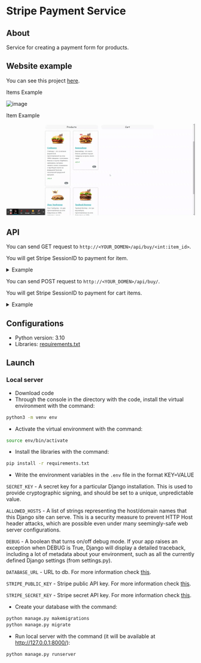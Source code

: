 # Stripe Payment Service

## About

Service for creating a payment form for products.

## Website example

You can see this project [here](https://etokosmo.ru/api/items/).

Items Example

![image](https://github.com/etokosmo/stripe_payment/blob/main/images_for_readme/Buy%20items.gif)

Item Example

![image](https://github.com/etokosmo/stripe_payment/blob/main/images_for_readme/Buy%20item.gif)


## API

You can send GET request to `http://<YOUR_DOMEN>/api/buy/<int:item_id>`.

You will get Stripe SessionID to payment for item.

<details>
  <summary>Example</summary>

#### Request
`http://127.0.0.1:8000/api/buy/<int:item_id>`

#### Response
```json
{"sessionId": "cs_test_a1eqvWY7lQpQ7TjbRIt5TY6nAj4X5VE1cdEvKARktYr1nQuZrSw2Iiqzu3"}
```
</details>

You can send POST request to `http://<YOUR_DOMEN>/api/buy/`.

You will get Stripe SessionID to payment for cart items.

<details>
  <summary>Example</summary>

#### Request
`http://127.0.0.1:8000/api/buy/`

Headers:
```
'Content-type': 'application/json; charset=UTF-8',
'X-CSRFToken': '{{csrf_token}}'
```

Body:
```json
{
    "id": 2,
    "img": "/media/Mentos-Mint.jpg",
    "name": "Ментос",
    "price": "50",
    "quantity": 1
}

# Also can include
    "customer_firstname": "User",
    "customer_lastname": "Customer",
    "customer_address": "Somewhere",
    "customer_promocode": "Undefined",
```

#### Response
```json
{"sessionId": "cs_test_a1eqvWY7lQpQ7TjbRIt5TY6nAj4X5VE1cdEvKARktYr1nQuZrSw2Iiqzu3"}
```
</details>

## Configurations

* Python version: 3.10
* Libraries: [requirements.txt](https://github.com/etokosmo/foodplan/blob/main/requirements.txt)

## Launch

### Local server

- Download code
- Through the console in the directory with the code, install the virtual environment with the command:
```bash
python3 -m venv env
```

- Activate the virtual environment with the command:
```bash
source env/bin/activate
```

- Install the libraries with the command:
```bash
pip install -r requirements.txt
```

- Write the environment variables in the `.env` file in the format KEY=VALUE

`SECRET_KEY` - A secret key for a particular Django installation. This is used to provide cryptographic signing, and should be set to a unique, unpredictable value.

`ALLOWED_HOSTS` - A list of strings representing the host/domain names that this Django site can serve. This is a security measure to prevent HTTP Host header attacks, which are possible even under many seemingly-safe web server configurations.

`DEBUG` - A boolean that turns on/off debug mode. If your app raises an exception when DEBUG is True, Django will display a detailed traceback, including a lot of metadata about your environment, such as all the currently defined Django settings (from settings.py).

`DATABASE_URL` - URL to db. For more information check [this](https://github.com/jazzband/dj-database-url).

`STRIPE_PUBLIC_KEY` - Stripe public API key. For more information check [this](https://stripe.com/docs/keys).

`STRIPE_SECRET_KEY` - Stripe secret API key. For more information check [this](https://stripe.com/docs/keys).

- Create your database with the command:
```bash
python manage.py makemigrations
python manage.py migrate
```

- Run local server with the command (it will be available at http://127.0.0.1:8000/):
```bash
python manage.py runserver
```
